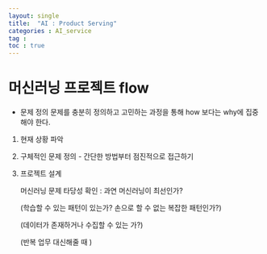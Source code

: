 ```yaml
---
layout: single
title:  "AI : Product Serving"
categories : AI_service
tag : 
toc : true
---
```


# 머신러닝 프로젝트 flow

+ 문제 정의
문제를 충분히 정의하고 고민하는 과정을 통해 how 보다는 why에 집중해야 한다.

1) 현재 상황 파악

2) 구체적인 문제 정의 - 간단한 방법부터 점진적으로 접근하기

3) 프로젝트 설계 

	머신러닝 문제 타당성 확인 : 과연 머신러닝이 최선인가? 
	
	(학습할 수 있는 패턴이 있는가? 손으로 할 수 없는 복잡한 패턴인가?)
	
	(데이터가 존재하거나 수집할 수 있는 가?)
	
	(반복 업무 대신해줄 때 )

